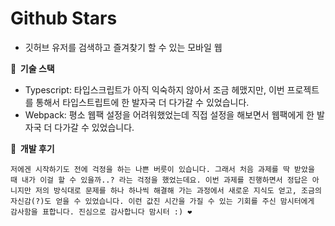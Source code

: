 # Github Stars

- 깃허브 유저를 검색하고 즐겨찾기 할 수 있는 모바일 웹

**🎁 &nbsp;기술 스택**

- Typescript: 타입스크립트가 아직 익숙하지 않아서 조금 헤맸지만, 이번 프로젝트를 통해서 타입스트립트에 한 발자국 더 다가갈 수 있었습니다.
- Webpack: 평소 웹팩 설정을 어려워했었는데 직접 설정을 해보면서 웹팩에게 한 발자국 더 다가갈 수 있었습니다.

**💬 &nbsp;개발 후기**

    저에겐 시작하기도 전에 걱정을 하는 나쁜 버릇이 있습니다. 그래서 처음 과제를 딱 받았을 때 내가 이걸 할 수 있을까..? 라는 걱정을 했었는데요. 이번 과제를 진행하면서 정답은 아니지만 저의 방식대로 문제를 하나 하나씩 해결해 가는 과정에서 새로운 지식도 얻고, 조금의 자신감(?)도 얻을 수 있었습니다. 이런 값진 시간을 가질 수 있는 기회를 주신 맘시터에게 감사함을 표합니다. 진심으로 감사합니다 맘시터 :) ❤️

